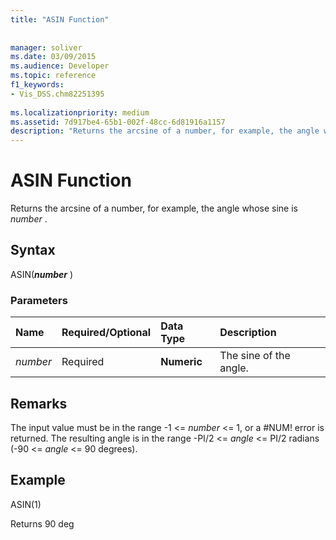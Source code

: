 ```yaml
---
title: "ASIN Function"
 
 
manager: soliver
ms.date: 03/09/2015
ms.audience: Developer
ms.topic: reference
f1_keywords:
- Vis_DSS.chm82251395
 
ms.localizationpriority: medium
ms.assetid: 7d917be4-65b1-002f-48cc-6d81916a1157
description: "Returns the arcsine of a number, for example, the angle whose sine is number ."
---
```


# ASIN Function

Returns the arcsine of a number, for example, the angle whose sine is  *number*  . 
  
## Syntax

ASIN(***number*** ) 
  
### Parameters

|**Name**|**Required/Optional**|**Data Type**|**Description**|
|:-----|:-----|:-----|:-----|
| _number_ <br/> |Required  <br/> |**Numeric** <br/> |The sine of the angle. |
   
## Remarks

The input value must be in the range -1 <=  *number*  <= 1, or a #NUM! error is returned. The resulting angle is in the range -PI/2 <=  *angle*  <= PI/2 radians (-90 <=  *angle*  <= 90 degrees). 
  
## Example

ASIN(1)
  
Returns 90 deg
  

